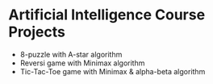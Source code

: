# Artificial Intelligence Course Projects
- 8-puzzle with A-star algorithm
- Reversi game with Minimax algorithm
- Tic-Tac-Toe game with Minimax & alpha-beta algorithm

